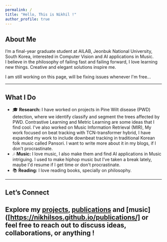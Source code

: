 ```yaml
---
permalink: /
title: "Hello, This is Nikhil !"
author_profile: true
---
```


## About Me  
I’m a final-year graduate student at AILAB, Jeonbuk National University, South Korea, interested in Computer Vision and AI applications in Music.  
I believe in the philosophy of failing fast and failing forward, I love learning new things. Creative and elegant solutions inspire me. 

I am still working on this page, will be fixing issues whenever I'm free... 

---

## What I Do  

- 🎓 **Research:** I have worked on projects in Pine Wilt disease (PWD) detection, where we identify classify and segment the trees affected by PWD. Contrastive Learning and Metric Learning are some ideas that I find cool.
I've also worked on Music Information Retrieval (MIR), My work focused on beat tracking with TCN-transformer hybrid, I have expanded my work to include downbeat tracking in traditional Korean folk music called Pansori. I want to write more about it in my blogs, if I don't procrastinate. 
- 🎶 **Music:** I love music, I also make them and find AI applications in Music intriguing. I used to make hiphop music but I've taken a break lately, maybe I'd resume if I get time or don't procrastinate.
- 📚 **Reading:** I love reading books, specially on philosophy. 
---

## Let’s Connect  

Explore my **[projects](https://github.com/academicpages)**, **[publications](https://nikhilsos.github.io/publications/)** and **[music]([https://nikhilsos.github.io/publications/]**  or feel free to reach out to discuss ideas, collaborations, or anything !  
---
